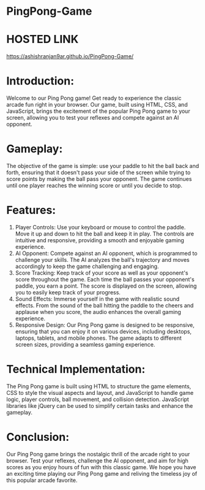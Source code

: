 # PingPong-Game

# HOSTED LINK
https://ashishranjan9ar.github.io/PingPong-Game/

# Introduction:
Welcome to our Ping Pong game! Get ready to experience the classic arcade fun right in your browser. Our game, built using HTML, CSS, and JavaScript, brings the excitement of the popular Ping Pong game to your screen, allowing you to test your reflexes and compete against an AI opponent.

# Gameplay:
The objective of the game is simple: use your paddle to hit the ball back and forth, ensuring that it doesn't pass your side of the screen while trying to score points by making the ball pass your opponent. The game continues until one player reaches the winning score or until you decide to stop.

# Features:
1. Player Controls: Use your keyboard or mouse to control the paddle. Move it up and down to hit the ball and keep it in play. The controls are intuitive and responsive, providing a smooth and enjoyable gaming experience.
2. AI Opponent: Compete against an AI opponent, which is programmed to challenge your skills. The AI analyzes the ball's trajectory and moves accordingly to keep the game challenging and engaging.
3. Score Tracking: Keep track of your score as well as your opponent's score throughout the game. Each time the ball passes your opponent's paddle, you earn a point. The score is displayed on the screen, allowing you to 
   easily keep track of your progress.
4. Sound Effects: Immerse yourself in the game with realistic sound effects. From the sound of the ball hitting the paddle to the cheers and applause when you score, the audio enhances the overall gaming experience.
5. Responsive Design: Our Ping Pong game is designed to be responsive, ensuring that you can enjoy it on various devices, including desktops, laptops, tablets, and mobile phones. The game adapts to different screen sizes, 
   providing a seamless gaming experience.

# Technical Implementation:
The Ping Pong game is built using HTML to structure the game elements, CSS to style the visual aspects and layout, and JavaScript to handle game logic, player controls, ball movement, and collision detection. JavaScript libraries like jQuery can be used to simplify certain tasks and enhance the gameplay.

# Conclusion:
Our Ping Pong game brings the nostalgic thrill of the arcade right to your browser. Test your reflexes, challenge the AI opponent, and aim for high scores as you enjoy hours of fun with this classic game. We hope you have an exciting time playing our Ping Pong game and reliving the timeless joy of this popular arcade favorite.
